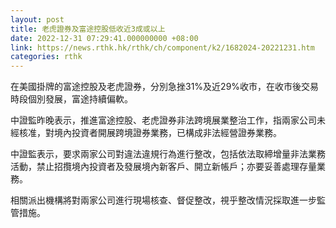 ```yaml
---
layout: post
title: 老虎證券及富途控股低收近3成或以上
date: 2022-12-31 07:29:41.000000000 +08:00
link: https://news.rthk.hk/rthk/ch/component/k2/1682024-20221231.htm
categories: rthk
---
```


在美國掛牌的富途控股及老虎證券，分別急挫31%及近29%收市，在收市後交易時段個別發展，富途持續偏軟。

中證監昨晚表示，推進富途控股、老虎證券非法跨境展業整治工作，指兩家公司未經核准，對境內投資者開展跨境證券業務，已構成非法經營證券業務。

中證監表示，要求兩家公司對違法違規行為進行整改，包括依法取締增量非法業務活動，禁止招攬境內投資者及發展境內新客戶、開立新帳戶；亦要妥善處理存量業務。

相關派出機構將對兩家公司進行現場核查、督促整改，視乎整改情況採取進一步監管措施。
